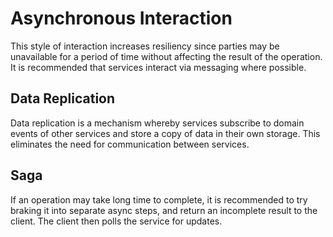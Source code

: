 # Asynchronous Interaction

This style of interaction increases resiliency since parties may be unavailable for a period of time without affecting the result of the operation.
It is recommended that services interact via messaging where possible.


## Data Replication

Data replication is a mechanism whereby services subscribe to domain events of other services and store a copy of data in their own storage. This eliminates the need for communication between services.

## Saga

If an operation may take long time to complete, it is recommended to try braking it into separate async steps, and return an incomplete result to the client. The client then polls the service for updates.